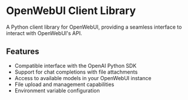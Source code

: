 # OpenWebUI Client Library

A Python client library for OpenWebUI, providing a seamless interface to interact with OpenWebUI's API.

## Features

* Compatible interface with the OpenAI Python SDK
* Support for chat completions with file attachments
* Access to available models in your OpenWebUI instance
* File upload and management capabilities
* Environment variable configuration
